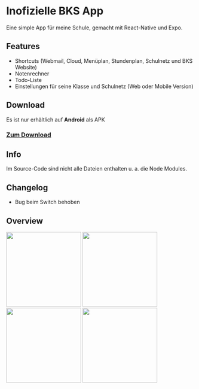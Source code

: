 # Inofizielle BKS App
Eine simple App für meine Schule, gemacht mit React-Native und Expo.

## Features
- Shortcuts (Webmail, Cloud, Menüplan, Stundenplan, Schulnetz und BKS Website)
- Notenrechner
- Todo-Liste
- Einstellungen für seine Klasse und Schulnetz (Web oder Mobile Version)

## Download
Es ist nur erhältlich auf **Android** als APK
### [Zum Download](https://drive.google.com/file/d/1cLzGohM6u2sa25nLlHXHWbcIPpdXM5tr/view?usp=sharing "Zum Download")

## Info
Im Source-Code sind nicht alle Dateien enthalten u. a. die Node Modules.

## Changelog
- Bug beim Switch behoben

## Overview

<img src="https://user-images.githubusercontent.com/72090668/120066914-2177b080-c079-11eb-8d4c-a9af128f3766.png" width="200"/> <img src="https://user-images.githubusercontent.com/72090668/120067262-e0809b80-c07a-11eb-80ab-a6b08538a2f5.png" width="200"/> <img src="https://user-images.githubusercontent.com/72090668/120067097-1e30f480-c07a-11eb-88b5-d80b73a8f011.png" width="200"/> <img src="https://user-images.githubusercontent.com/72090668/120067098-1ec98b00-c07a-11eb-9b4d-79735ec27f5c.png" width="200"/>




